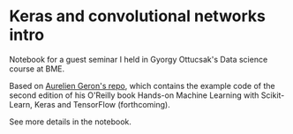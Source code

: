 # Keras and convolutional networks intro

Notebook for a guest seminar I held in Gyorgy Ottucsak's Data science course at BME.

Based on [Aurelien Geron's repo](https://github.com/ageron/handson-ml2), which contains the example code of the second edition of his O'Reilly book Hands-on Machine Learning with Scikit-Learn, Keras and TensorFlow (forthcoming).

See more details in the notebook.
